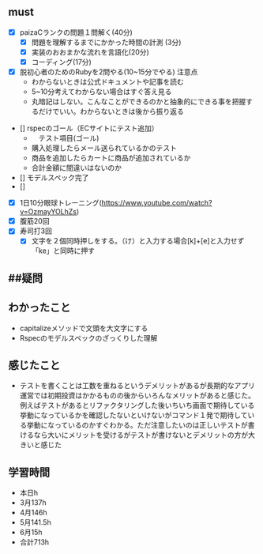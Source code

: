 

## must
- [x] paizaCランクの問題１問解く(40分)
  - [x] 問題を理解するまでにかかった時間の計測 (3分)
  - [x] 実装のおおまかな流れを言語化(20分)
  - [x] コーディング(17分)
- [x] 脱初心者のためのRubyを2問やる(10~15分でやる)
  注意点
   -  わからないときは公式ドキュメントや記事を読む
   -  5~10分考えてわからない場合はすぐ答え見る
   -  丸暗記はしない。こんなことができるのかと抽象的にできる事を把握するだけでいい。わからないときは後から振り返る
- [] rspecのゴール（ECサイトにテスト追加）
  - 　テスト項目(ゴール)
  - 購入処理したらメール送られているかのテスト
  - 商品を追加したらカートに商品が追加されているか
  - 合計金額に間違いはないのか
 - [] モデルスペック完了
 - [] 
 
- [x] 1日10分眼球トレーニング(https://www.youtube.com/watch?v=OzmayYOLhZs)
- [x] 腹筋20回
- [x] 寿司打3回
  - [x] 文字を２個同時押しをする。（け）と入力する場合[k]+[e]と入力せず「ke」と同時に押す

##疑問
- 


## わかったこと
- capitalizeメソッドで文頭を大文字にする
- Rspecのモデルスペックのざっくりした理解

## 感じたこと
- テストを書くことは工数を重ねるというデメリットがあるが長期的なアプリ運営では初期投資はかかるものの後からいろんなメリットがあると感じた。例えばテストがあるとリファクタリングした後いちいち画面で期待している挙動になっているかを確認したないといけないがコマンド１発で期待している挙動になっているのかすぐわかる。ただ注意したいのは正しいテストが書けるなら大いにメリットを受けるがテストが書けないとデメリットの方が大きいと感じた


## 学習時間
  - 本日h
  - 3月137h
  - 4月146h
  - 5月141.5h
  - 6月15h　
  - 合計713h
    
